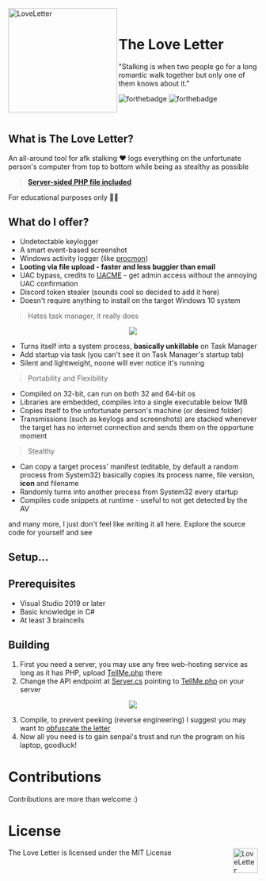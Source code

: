 ﻿﻿<div>
  <img width="220" height="210" align="left" src="https://i.ibb.co/1XbwZfX/image-removebg-preview-5.png" alt="LoveLetter"/>
  <br>
  <h1>The Love Letter</h1>
  <p>"Stalking is when two people go for a long romantic walk together but only one of them knows about it."</p>
</div>

![forthebadge](https://forthebadge.com/images/badges/built-with-love.svg)
![forthebadge](https://forthebadge.com/images/badges/made-with-reason.svg)

<br/>

## What is The Love Letter?
An all-around tool for afk stalking ❤️ logs everything on the unfortunate person's computer from top to bottom while being as stealthy as possible

> [**Server-sided PHP file included**](Server/TellMe.php)

For educational purposes only 🤷‍♀️
## What do I offer?
- Undetectable keylogger
- A smart event-based screenshot
- Windows activity logger (like [procmon](https://docs.microsoft.com/en-us/sysinternals/downloads/procmon))
- **Looting via file upload - faster and less buggier than email**
- UAC bypass, credits to [UACME](https://github.com/hfiref0x/UACME) - get admin access without the annoying UAC confirmation
- Discord token stealer (sounds cool so decided to add it here)
- Doesn't require anything to install on the target Windows 10 system
> Hates task manager, it really does
<p align="center">
 <img src="https://s6.gifyu.com/images/Animation433b9dfdd93f8619.gif"/>
</p>

- Turns itself into a system process, **basically unkillable** on Task Manager
- Add startup via task (you can't see it on Task Manager's startup tab)
- Silent and lightweight, noone will ever notice it's running
> Portability and Flexibility
- Compiled on 32-bit, can run on both 32 and 64-bit os
- Libraries are embedded, compiles into a single executable below 1MB
- Copies itself to the unfortunate person's machine (or desired folder)
- Transmissions (such as keylogs and screenshots) are stacked whenever the target has no internet connection and sends them on the opportune moment
> Stealthy
- Can copy a target process' manifest (editable, by default a random process from System32) basically copies its process name, file version, **icon** and filename
- Randomly turns into another process from System32 every startup
- Compiles code snippets at runtime - useful to not get detected by the AV


and many more, I just don't feel like writing it all here. Explore the source code for yourself and see

## Setup...
## Prerequisites
- Visual Studio 2019 or later
- Basic knowledge in C#
- At least 3 braincells
## Building
1. First you need a server, you may use any free web-hosting service as long as it has PHP, upload [TellMe.php](Server/TellMe.php) there
2. Change the API endpoint at [Server.cs](Client/Communication/Server.cs) pointing to [TellMe.php](Server/TellMe.php) on your server
<p align="center">
 <img src="https://i.ibb.co/B49BjLd/image.png"/>
</p>

3. Compile, to prevent peeking (reverse engineering) I suggest you may want to [obfuscate the letter](https://github.com/yck1509/ConfuserEx) 
4. Now all you need is to gain senpai's trust and run the program on his laptop, goodluck!

# Contributions
Contributions are more than welcome :)
# License
The Love Letter is licensed under the MIT License
<img height="50" align="right" src="https://upload.wikimedia.org/wikipedia/commons/0/0c/MIT_logo.svg" alt="LoveLetter"/>

